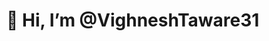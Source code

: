 # 👋 Hi, I’m @VighneshTaware31


<!---
VighneshTaware31/VighneshTaware31 is a ✨ special ✨ repository because its `README.md` (this file) appears on your GitHub profile.
You can click the Preview link to take a look at your changes.
--->

